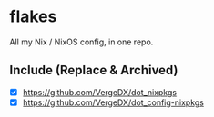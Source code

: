 # flakes

All my Nix / NixOS config, in one repo.

## Include (Replace & Archived)

 - [x] https://github.com/VergeDX/dot_nixpkgs
 - [x] https://github.com/VergeDX/dot_config-nixpkgs
